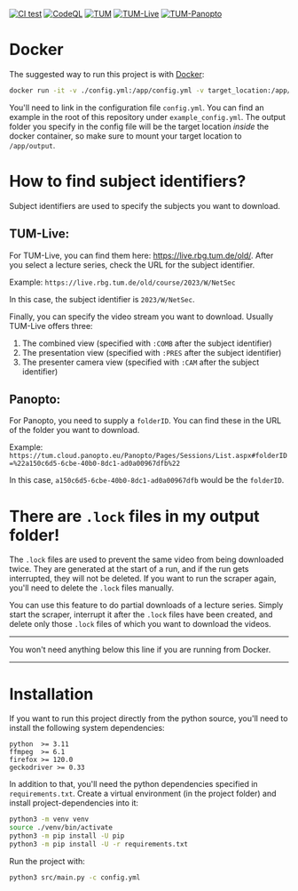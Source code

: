 [![CI test](https://github.com/Valentin-Metz/tum_video_scraper/actions/workflows/tum_video_scraper_ci.yml/badge.svg)](https://github.com/Valentin-Metz/tum_video_scraper/actions/workflows/tum_video_scraper_ci.yml)
[![CodeQL](https://github.com/Valentin-Metz/tum_video_scraper/actions/workflows/codeql-analysis.yml/badge.svg)](https://github.com/Valentin-Metz/tum_video_scraper/actions/workflows/codeql-analysis.yml)
[![TUM](https://custom-icon-badges.demolab.com/badge/TUM-exzellent-0065bd.svg?logo=tum_logo_2023)](https://www.tum.de/)
[![TUM-Live](https://custom-icon-badges.demolab.com/badge/TUM--Live-live-e5312b.svg?logo=tum_live_logo)](https://live.rbg.tum.de/)
[![TUM-Panopto](https://custom-icon-badges.demolab.com/badge/TUM--Panopto-online-11773d.svg?logo=panopto_icon_2015)](https://tum.cloud.panopto.eu/)

# Docker

The suggested way to run this project is with [Docker](https://docs.docker.com/engine/reference/commandline/run/):

```bash
docker run -it -v ./config.yml:/app/config.yml -v target_location:/app/output ghcr.io/valentin-metz/tum_video_scraper:master
```

You'll need to link in the configuration file `config.yml`.
You can find an example in the root of this repository under `example_config.yml`.
The output folder you specify in the config file will be the target location *inside* the docker container,
so make sure to mount your target location to `/app/output`.

# How to find subject identifiers?

Subject identifiers are used to specify the subjects you want to download.

## TUM-Live:

For TUM-Live, you can find them here: https://live.rbg.tum.de/old/.
After you select a lecture series, check the URL for the subject identifier.

Example:
`https://live.rbg.tum.de/old/course/2023/W/NetSec`

In this case, the subject identifier is `2023/W/NetSec`.

Finally, you can specify the video stream you want to download.
Usually TUM-Live offers three:

1. The combined view (specified with `:COMB` after the subject identifier)
2. The presentation view (specified with `:PRES` after the subject identifier)
3. The presenter camera view (specified with `:CAM` after the subject identifier)

## Panopto:

For Panopto, you need to supply a `folderID`.
You can find these in the URL of the folder you want to download.

Example: `https://tum.cloud.panopto.eu/Panopto/Pages/Sessions/List.aspx#folderID=%22a150c6d5-6cbe-40b0-8dc1-ad0a00967dfb%22`

In this case, `a150c6d5-6cbe-40b0-8dc1-ad0a00967dfb` would be the `folderID`.

# There are `.lock` files in my output folder!

The `.lock` files are used to prevent the same video from being downloaded twice.
They are generated at the start of a run, and if the run gets interrupted, they will not be deleted.
If you want to run the scraper again, you'll need to delete the `.lock` files manually.

You can use this feature to do partial downloads of a lecture series.
Simply start the scraper, interrupt it after the `.lock` files have been created,
and delete only those `.lock` files of which you want to download the videos.

-----

You won't need anything below this line if you are running from Docker.

-----

# Installation

If you want to run this project directly from the python source,
you'll need to install the following system dependencies:

```
python  >= 3.11
ffmpeg  >= 6.1
firefox >= 120.0
geckodriver >= 0.33
```

In addition to that, you'll need the python dependencies specified in `requirements.txt`.
Create a virtual environment (in the project folder) and install project-dependencies into it:

```bash
python3 -m venv venv
source ./venv/bin/activate
python3 -m pip install -U pip
python3 -m pip install -U -r requirements.txt
```

Run the project with:

```bash
python3 src/main.py -c config.yml
```
